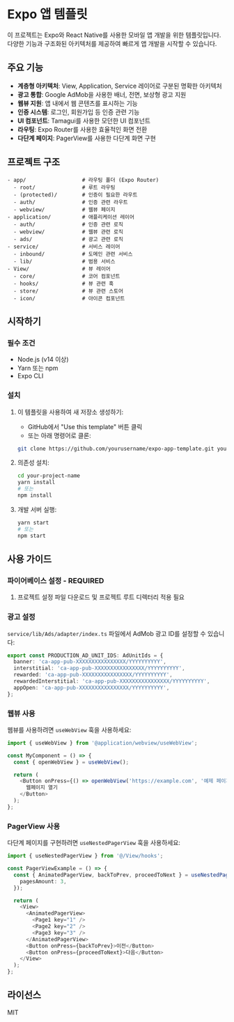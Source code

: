 # Expo 앱 템플릿

이 프로젝트는 Expo와 React Native를 사용한 모바일 앱 개발을 위한 템플릿입니다. 다양한 기능과 구조화된 아키텍처를 제공하여 빠르게 앱 개발을 시작할 수 있습니다.

## 주요 기능

- **계층형 아키텍처**: View, Application, Service 레이어로 구분된 명확한 아키텍처
- **광고 통합**: Google AdMob을 사용한 배너, 전면, 보상형 광고 지원
- **웹뷰 지원**: 앱 내에서 웹 콘텐츠를 표시하는 기능
- **인증 시스템**: 로그인, 회원가입 등 인증 관련 기능
- **UI 컴포넌트**: Tamagui를 사용한 모던한 UI 컴포넌트
- **라우팅**: Expo Router를 사용한 효율적인 화면 전환
- **다단계 페이지**: PagerView를 사용한 다단계 화면 구현

## 프로젝트 구조

```
- app/                  # 라우팅 폴더 (Expo Router)
  - root/               # 루트 라우팅
  - (protected)/        # 인증이 필요한 라우트
  - auth/               # 인증 관련 라우트
  - webview/            # 웹뷰 페이지
- application/          # 애플리케이션 레이어
  - auth/               # 인증 관련 로직
  - webview/            # 웹뷰 관련 로직
  - ads/                # 광고 관련 로직
- service/              # 서비스 레이어
  - inbound/            # 도메인 관련 서비스
  - lib/                # 범용 서비스
- View/                 # 뷰 레이어
  - core/               # 코어 컴포넌트
  - hooks/              # 뷰 관련 훅
  - store/              # 뷰 관련 스토어
  - icon/               # 아이콘 컴포넌트
```

## 시작하기

### 필수 조건

- Node.js (v14 이상)
- Yarn 또는 npm
- Expo CLI

### 설치

1. 이 템플릿을 사용하여 새 저장소 생성하기:

   - GitHub에서 "Use this template" 버튼 클릭
   - 또는 아래 명령어로 클론:

   ```bash
   git clone https://github.com/yourusername/expo-app-template.git your-project-name
   ```

2. 의존성 설치:

   ```bash
   cd your-project-name
   yarn install
   # 또는
   npm install
   ```

3. 개발 서버 실행:
   ```bash
   yarn start
   # 또는
   npm start
   ```

## 사용 가이드

### 파이어베이스 설정 - REQUIRED

1. 프로젝트 설정 파일 다운로드 및 프로젝트 루트 디렉터리 적용 필요

### 광고 설정

`service/lib/Ads/adapter/index.ts` 파일에서 AdMob 광고 ID를 설정할 수 있습니다:

```typescript
export const PRODUCTION_AD_UNIT_IDS: AdUnitIds = {
  banner: 'ca-app-pub-XXXXXXXXXXXXXXXX/YYYYYYYYYY',
  interstitial: 'ca-app-pub-XXXXXXXXXXXXXXXX/YYYYYYYYYY',
  rewarded: 'ca-app-pub-XXXXXXXXXXXXXXXX/YYYYYYYYYY',
  rewardedInterstitial: 'ca-app-pub-XXXXXXXXXXXXXXXX/YYYYYYYYYY',
  appOpen: 'ca-app-pub-XXXXXXXXXXXXXXXX/YYYYYYYYYY',
};
```

### 웹뷰 사용

웹뷰를 사용하려면 `useWebView` 훅을 사용하세요:

```typescript
import { useWebView } from '@application/webview/useWebView';

const MyComponent = () => {
  const { openWebView } = useWebView();

  return (
    <Button onPress={() => openWebView('https://example.com', '예제 페이지')}>
      웹페이지 열기
    </Button>
  );
};
```

### PagerView 사용

다단계 페이지를 구현하려면 `useNestedPagerView` 훅을 사용하세요:

```typescript
import { useNestedPagerView } from '@/View/hooks';

const PagerViewExample = () => {
  const { AnimatedPagerView, backToPrev, proceedToNext } = useNestedPagerView({
    pagesAmount: 3,
  });

  return (
    <View>
      <AnimatedPagerView>
        <Page1 key="1" />
        <Page2 key="2" />
        <Page3 key="3" />
      </AnimatedPagerView>
      <Button onPress={backToPrev}>이전</Button>
      <Button onPress={proceedToNext}>다음</Button>
    </View>
  );
};
```

## 라이선스

MIT
